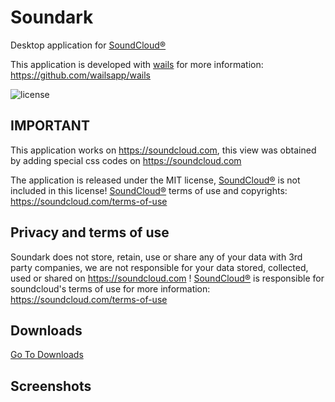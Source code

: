 # Soundark

Desktop application for [SoundCloud®](https://soundcloud.com) 

This application is developed with [wails](https://github.com/wailsapp/wails) for more information: https://github.com/wailsapp/wails

![license](https://img.shields.io/github/license/{sunaipa5}/{Soundark}.svg)

## IMPORTANT
This application works on https://soundcloud.com, this view was obtained by adding special css codes on https://soundcloud.com

The application is released under the MIT license, [SoundCloud®](https://soundcloud.com)  is not included in this license!  [SoundCloud®](https://soundcloud.com)  terms of use and copyrights: https://soundcloud.com/terms-of-use

## Privacy and terms of use
Soundark does not store, retain, use or share any of your data with 3rd party companies, we are not responsible for your data stored, collected, used or shared on https://soundcloud.com ! [SoundCloud®](https://soundcloud.com) is responsible for soundcloud's terms of use for more information: https://soundcloud.com/terms-of-use

## Downloads

[Go To Downloads](https://github.com/sunaipa5/Soundark/releases/tag/1.0)

## Screenshots

